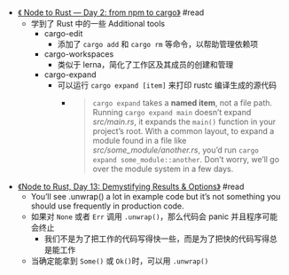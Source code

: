 - [《 Node to Rust — Day 2: from npm to cargo》](https://zhuanlan.zhihu.com/p/455087919) #read
	- 学到了 Rust 中的一些 Additional tools
		- cargo-edit
			- 添加了 `cargo add` 和 `cargo rm` 等命令，以帮助管理依赖项
		- cargo-workspaces
			- 类似于 lerna，简化了工作区及其成员的创建和管理
		- cargo-expand
			- 可以运行 `cargo expand [item]` 来打印 rustc 编译生成的源代码
				- > `cargo expand` takes a **named item**, not a file path. Running `cargo expand main` doesn’t expand *src/main.rs*, it expands the `main()` function in your project’s root. With a common layout, to expand a module found in a file like *src/some_module/another.rs*, you’d run `cargo expand some_module::another`. Don’t worry, we’ll go over the module system in a few days.
- [《Node to Rust, Day 13: Demystifying Results & Options》](https://zhuanlan.zhihu.com/p/458253943) #read
	- You’ll see .unwrap() a lot in example code but it’s not something you should use frequently in production code.
	- 如果对 `None` 或者 `Err` 调用 `.unwrap()`，那么代码会 panic 并且程序可能会终止
		- 我们不是为了把工作的代码写得快一些，而是为了把快的代码写得总是能工作
	- 当确定能拿到 `Some()` 或 `Ok()`时，可以用 `.unwrap()`